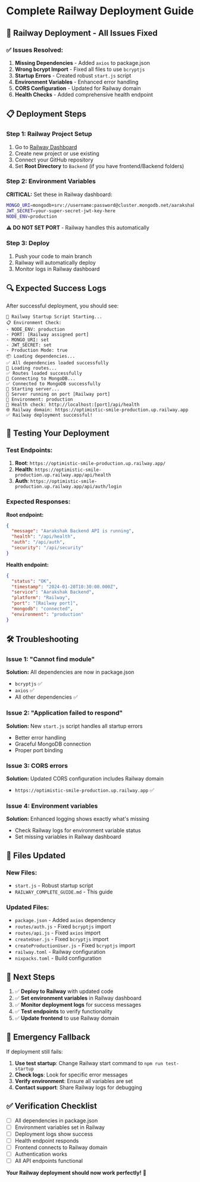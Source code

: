 # Complete Railway Deployment Guide

## 🚀 **Railway Deployment - All Issues Fixed**

### **✅ Issues Resolved:**

1. **Missing Dependencies** - Added `axios` to package.json
2. **Wrong bcrypt Import** - Fixed all files to use `bcryptjs`
3. **Startup Errors** - Created robust `start.js` script
4. **Environment Variables** - Enhanced error handling
5. **CORS Configuration** - Updated for Railway domain
6. **Health Checks** - Added comprehensive health endpoint

## 📋 **Deployment Steps**

### **Step 1: Railway Project Setup**
1. Go to [Railway Dashboard](https://railway.app)
2. Create new project or use existing
3. Connect your GitHub repository
4. Set **Root Directory** to `Backend` (if you have frontend/Backend folders)

### **Step 2: Environment Variables**
**CRITICAL:** Set these in Railway dashboard:

```bash
MONGO_URI=mongodb+srv://username:password@cluster.mongodb.net/aarakshak
JWT_SECRET=your-super-secret-jwt-key-here
NODE_ENV=production
```

**⚠️ DO NOT SET PORT** - Railway handles this automatically

### **Step 3: Deploy**
1. Push your code to main branch
2. Railway will automatically deploy
3. Monitor logs in Railway dashboard

## 🔍 **Expected Success Logs**

After successful deployment, you should see:

```
🚀 Railway Startup Script Starting...
📋 Environment Check:
- NODE_ENV: production
- PORT: [Railway assigned port]
- MONGO_URI: set
- JWT_SECRET: set
- Production Mode: true
📦 Loading dependencies...
✅ All dependencies loaded successfully
🔄 Loading routes...
✅ Routes loaded successfully
🔄 Connecting to MongoDB...
✅ Connected to MongoDB successfully
🔄 Starting server...
🚀 Server running on port [Railway port]
📍 Environment: production
🔗 Health check: http://localhost:[port]/api/health
🌐 Railway domain: https://optimistic-smile-production.up.railway.app
✅ Railway deployment successful!
```

## 🧪 **Testing Your Deployment**

### **Test Endpoints:**
1. **Root**: `https://optimistic-smile-production.up.railway.app/`
2. **Health**: `https://optimistic-smile-production.up.railway.app/api/health`
3. **Auth**: `https://optimistic-smile-production.up.railway.app/api/auth/login`

### **Expected Responses:**

**Root endpoint:**
```json
{
  "message": "Aarakshak Backend API is running",
  "health": "/api/health",
  "auth": "/api/auth",
  "security": "/api/security"
}
```

**Health endpoint:**
```json
{
  "status": "OK",
  "timestamp": "2024-01-20T10:30:00.000Z",
  "service": "Aarakshak Backend",
  "platform": "Railway",
  "port": "[Railway port]",
  "mongodb": "connected",
  "environment": "production"
}
```

## 🛠️ **Troubleshooting**

### **Issue 1: "Cannot find module"**
**Solution:** All dependencies are now in package.json
- `bcryptjs` ✅
- `axios` ✅
- All other dependencies ✅

### **Issue 2: "Application failed to respond"**
**Solution:** New `start.js` script handles all startup errors
- Better error handling
- Graceful MongoDB connection
- Proper port binding

### **Issue 3: CORS errors**
**Solution:** Updated CORS configuration includes Railway domain
- `https://optimistic-smile-production.up.railway.app` ✅

### **Issue 4: Environment variables**
**Solution:** Enhanced logging shows exactly what's missing
- Check Railway logs for environment variable status
- Set missing variables in Railway dashboard

## 📁 **Files Updated**

### **New Files:**
- `start.js` - Robust startup script
- `RAILWAY_COMPLETE_GUIDE.md` - This guide

### **Updated Files:**
- `package.json` - Added `axios` dependency
- `routes/auth.js` - Fixed `bcryptjs` import
- `routes/api.js` - Fixed `axios` import
- `createUser.js` - Fixed `bcryptjs` import
- `createProductionUser.js` - Fixed `bcryptjs` import
- `railway.toml` - Railway configuration
- `nixpacks.toml` - Build configuration

## 🎯 **Next Steps**

1. ✅ **Deploy to Railway** with updated code
2. ✅ **Set environment variables** in Railway dashboard
3. ✅ **Monitor deployment logs** for success messages
4. ✅ **Test endpoints** to verify functionality
5. ✅ **Update frontend** to use Railway domain

## 🚨 **Emergency Fallback**

If deployment still fails:

1. **Use test startup**: Change Railway start command to `npm run test-startup`
2. **Check logs**: Look for specific error messages
3. **Verify environment**: Ensure all variables are set
4. **Contact support**: Share Railway logs for debugging

## ✅ **Verification Checklist**

- [ ] All dependencies in package.json
- [ ] Environment variables set in Railway
- [ ] Deployment logs show success
- [ ] Health endpoint responds
- [ ] Frontend connects to Railway domain
- [ ] Authentication works
- [ ] All API endpoints functional

**Your Railway deployment should now work perfectly!** 🎉 